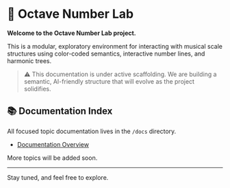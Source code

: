 # 🎼 Octave Number Lab

**Welcome to the Octave Number Lab project.**

This is a modular, exploratory environment for interacting with musical scale structures using color-coded semantics, interactive number lines, and harmonic trees.

> ⚠️ This documentation is under active scaffolding. We are building a semantic, AI-friendly structure that will evolve as the project solidifies.

## 📚 Documentation Index

All focused topic documentation lives in the `/docs` directory.

- [Documentation Overview](docs/index.md)

More topics will be added soon.

---

Stay tuned, and feel free to explore.
